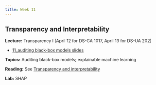 ```yaml
---
title: Week 11
---
```


## Transparency and Interpretability

**Lecture:** Transparency I (April 12 for DS-GA 1017, April 13 for DS-UA 202)

*   [11_auditing black-box models slides](../../../assets/11_BlackBox.pdf)

**Topics:** Auditing black-box models; explainable machine learning

**Reading:** See [Transparency and interpretability](../../../assets/transparency_reader.pdf)

**Lab:** SHAP
